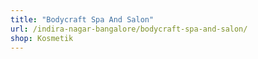```yaml
---
title: "Bodycraft Spa And Salon"
url: /indira-nagar-bangalore/bodycraft-spa-and-salon/
shop: Kosmetik
---
```

